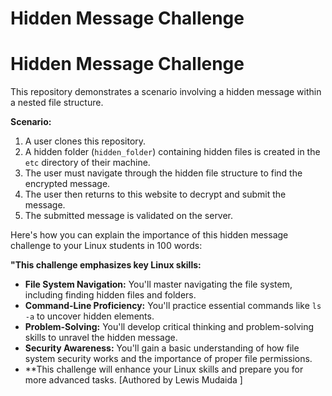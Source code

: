 # Hidden Message Challenge
# Hidden Message Challenge

This repository demonstrates a scenario involving a hidden message within a nested file structure.

**Scenario:**

1. A user clones this repository.
2. A hidden folder (`hidden_folder`) containing hidden files is created in the `etc` directory of their machine.
3. The user must navigate through the hidden file structure to find the encrypted message.
4. The user then returns to this website to decrypt and submit the message.
5. The submitted message is validated on the server.



Here's how you can explain the importance of this hidden message challenge to your Linux students in 100 words:

**"This challenge emphasizes key Linux skills:**

* **File System Navigation:** You'll master navigating the file system, including finding hidden files and folders.
* **Command-Line Proficiency:** You'll practice essential commands like `ls -a` to uncover hidden elements.
* **Problem-Solving:** You'll develop critical thinking and problem-solving skills to unravel the hidden message.
* **Security Awareness:** You'll gain a basic understanding of how file system security works and the importance of proper file permissions.
* **This challenge will enhance your Linux skills and prepare you for more advanced tasks.
                                             [Authored by Lewis Mudaida  ]


                         
                                               

   

